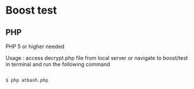 # Boost test

## PHP

PHP 5 or higher needed

Usage : access decrypt.php file from local server or navigate to boost/test in terminal and run the following command

```

$ php atbash.php

```

